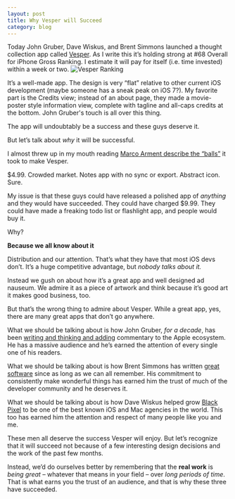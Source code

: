 ```yaml
---
layout: post
title: Why Vesper will Succeed
category: blog
---
```

<p>Today John Gruber, Dave Wiskus, and Brent Simmons launched a thought collection app called <a href="http://vesperapp.co/">Vesper</a>. As I write this it&#8217;s holding strong at #68 Overall for iPhone Gross Ranking. I estimate it will pay for itself (i.e. time invested) within a week or two.
<img src="http://www.trevormckendrick.com/wp-content/uploads/2013/06/Vesper-Ranking.png" alt="Vesper Ranking" /></p>

<p>It&#8217;s a well-made app. The design is very &#8220;flat&#8221; relative to other current iOS development (maybe someone has a sneak peak on iOS 7?). My favorite part is the Credits view; instead of an about page, they made a movie-poster style information view, complete with tagline and all-caps credits at the bottom. John Gruber's touch is all over this thing.</p>

<p>The app will undoubtably be a success and these guys deserve it.</p>

<p>But let&#8217;s talk about <em>why</em> it will be successful. </p>

<p>I almost threw up in my mouth reading <a href="http://www.marco.org/2013/06/06/vesper">Marco Arment describe the &#8220;balls&#8221;</a> it took to make Vesper. </p>

<p>$4.99. Crowded market. Notes app with no sync or export. Abstract icon. Sure.</p>

<p>My issue is that these guys could have released a polished app of <em>anything</em> and they would have succeeded. They could have charged $9.99. They could have made a freaking todo list or flashlight app, and people would buy it.</p>

<p>Why?</p>

<p><strong>Because we all know about it</strong></p>

<p>Distribution and our attention. That&#8217;s what they have that most iOS devs don&#8217;t. It&#8217;s a huge competitive advantage, but <em>nobody talks about it.</em></p>

<p>Instead we gush on about how it&#8217;s a great app and well designed ad nauseum. We admire it as a piece of artwork and think because it&#8217;s good art it makes good business, too.</p>

<p>But that&#8217;s the wrong thing to admire about Vesper. While a great app, yes, there are many great apps that don&#8217;t go anywhere.</p>

<p>What we should be talking about is how John Gruber, <em>for a decade</em>, has been <a href="http://daringfireball.net/">writing and thinking and adding</a> commentary to the Apple ecosystem. He has a massive audience and he&#8217;s earned the attention of every single one of his readers.</p>

<p>What we should be talking about is how Brent Simmons has written <a href="http://inessential.com/">great software</a> since as long as we can all remember. His commitment to consistently make wonderful things has earned him the trust of much of the developer community and he deserves it. </p>

<p>What we should be talking about is how Dave Wiskus helped grow <a href="http://blackpixel.com/">Black Pixel</a> to be one of the best known iOS and Mac agencies in the world. This too has earned him the attention and respect of many people like you and me.</p>

<p>These men all deserve the success Vesper will enjoy. But let&#8217;s recognize that it will succeed not because of a few interesting design decisions and the work of the past few months.</p>

<p>Instead, we&#8217;d do ourselves better by remembering that the <strong>real work</strong> is <em>being great</em> &#8211; whatever that means in your field &#8211; over <em>long periods of time</em>. That is what earns you the trust of an audience, and that is why these three have succeeded.</p>
